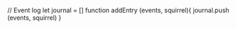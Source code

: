 // Event log
let journal = []
function addEntry (events, squirrel){
  journal.push (events, squirrel)
}
